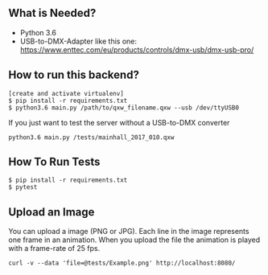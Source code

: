 ## What is Needed?

 - Python 3.6
 - USB-to-DMX-Adapter like this one: https://www.enttec.com/eu/products/controls/dmx-usb/dmx-usb-pro/
 
## How to run this backend?

```
[create and activate virtualenv]
$ pip install -r requirements.txt
$ python3.6 main.py /path/to/qxw_filename.qxw --usb /dev/ttyUSB0
```

If you just want to test the server without a USB-to-DMX converter

```
python3.6 main.py /tests/mainhall_2017_010.qxw
```



## How To Run Tests

```
$ pip install -r requirements.txt
$ pytest
```

## Upload an Image

You can upload a image (PNG or JPG). Each line in the image represents one frame in an animation.
When you upload the file the animation is played with a frame-rate of 25 fps.

```
curl -v --data 'file=@tests/Example.png' http://localhost:8080/
```

